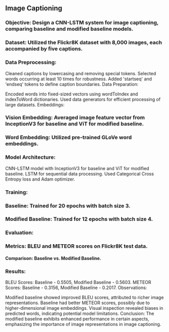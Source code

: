 ## Image Captioning

### Objective: Design a CNN-LSTM system for image captioning, comparing baseline and modified baseline models.

### Dataset: Utilized the Flickr8K dataset with 8,000 images, each accompanied by five captions.

### Data Preprocessing:

Cleaned captions by lowercasing and removing special tokens.
Selected words occurring at least 10 times for robustness.
Added 'startseq' and 'endseq' tokens to define caption boundaries.
Data Preparation:

Encoded words into fixed-sized vectors using wordToIndex and indexToWord dictionaries.
Used data generators for efficient processing of large datasets.
Embeddings:

### Vision Embedding: Averaged image feature vector from InceptionV3 for baseline and ViT for modified baseline.
### Word Embedding: Utilized pre-trained GLoVe word embeddings.

### Model Architecture:

CNN-LSTM model with InceptionV3 for baseline and ViT for modified baseline.
LSTM for sequential data processing.
Used Categorical Cross Entropy loss and Adam optimizer.

### Training:

### Baseline: Trained for 20 epochs with batch size 3.
### Modified Baseline: Trained for 12 epochs with batch size 4.

### Evaluation:

### Metrics: BLEU and METEOR scores on Flickr8K test data.
#### Comparison: Baseline vs. Modified Baseline.

### Results:

BLEU Scores: Baseline - 0.5505, Modified Baseline - 0.5603.
METEOR Scores: Baseline - 0.3156, Modified Baseline - 0.2017.
Observations:

Modified baseline showed improved BLEU scores, attributed to richer image representations.
Baseline had better METEOR scores, possibly due to higher-dimensional image embeddings.
Visual inspection revealed biases in predicted words, indicating potential model limitations.
Conclusion: The modified baseline exhibits enhanced performance in certain aspects, emphasizing the importance of image representations in image captioning.
